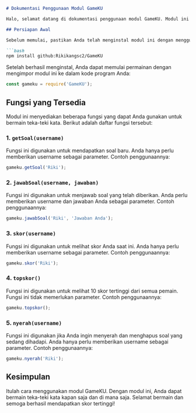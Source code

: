 ```markdown
# Dokumentasi Penggunaan Modul GameKU

Halo, selamat datang di dokumentasi penggunaan modul GameKU. Modul ini adalah sebuah permainan teka-teki kata yang seru dan menantang. Berikut adalah panduan lengkap untuk menggunakan modul ini.

## Persiapan Awal

Sebelum memulai, pastikan Anda telah menginstal modul ini dengan menggunakan perintah berikut di terminal Anda:

```bash
npm install github:Rikikangsc2/GameKU
```

Setelah berhasil menginstal, Anda dapat memulai permainan dengan mengimpor modul ini ke dalam kode program Anda:

```javascript
const gameku = require('GameKU');
```

## Fungsi yang Tersedia

Modul ini menyediakan beberapa fungsi yang dapat Anda gunakan untuk bermain teka-teki kata. Berikut adalah daftar fungsi tersebut:

### 1. `getSoal(username)`

Fungsi ini digunakan untuk mendapatkan soal baru. Anda hanya perlu memberikan username sebagai parameter. Contoh penggunaannya:

```javascript
gameku.getSoal('Riki');
```

### 2. `jawabSoal(username, jawaban)`

Fungsi ini digunakan untuk menjawab soal yang telah diberikan. Anda perlu memberikan username dan jawaban Anda sebagai parameter. Contoh penggunaannya:

```javascript
gameku.jawabSoal('Riki', 'Jawaban Anda');
```

### 3. `skor(username)`

Fungsi ini digunakan untuk melihat skor Anda saat ini. Anda hanya perlu memberikan username sebagai parameter. Contoh penggunaannya:

```javascript
gameku.skor('Riki');
```

### 4. `topskor()`

Fungsi ini digunakan untuk melihat 10 skor tertinggi dari semua pemain. Fungsi ini tidak memerlukan parameter. Contoh penggunaannya:

```javascript
gameku.topskor();
```

### 5. `nyerah(username)`

Fungsi ini digunakan jika Anda ingin menyerah dan menghapus soal yang sedang dihadapi. Anda hanya perlu memberikan username sebagai parameter. Contoh penggunaannya:

```javascript
gameku.nyerah('Riki');
```

## Kesimpulan

Itulah cara menggunakan modul GameKU. Dengan modul ini, Anda dapat bermain teka-teki kata kapan saja dan di mana saja. Selamat bermain dan semoga berhasil mendapatkan skor tertinggi!
```
